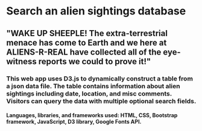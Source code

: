 # Search an alien sightings database

## "WAKE UP SHEEPLE! The extra-terrestrial menace has come to Earth and we here at ALIENS-R-REAL have collected all of the eye-witness reports we could to prove it!"

### This web app uses D3.js to dynamically construct a table from a json data file. The table contains information about alien sightings including date, location, and misc comments. Visitors can query the data with multiple optional search fields.

#### Languages, libraries, and frameworks used: HTML, CSS, Bootstrap framework, JavaScript, D3 library, Google Fonts API.

